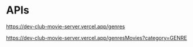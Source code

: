 # APIs

https://dev-club-movie-server.vercel.app/genres

https://dev-club-movie-server.vercel.app/genresMovies?category=GENRE